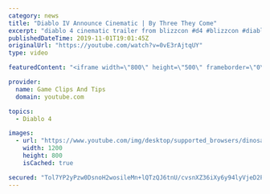 ```yaml
---
category: news
title: "Diablo IV Announce Cinematic | By Three They Come"
excerpt: "diablo 4 cinematic trailer from blizzcon #d4 #blizzcon #diablo."
publishedDateTime: 2019-11-01T19:01:45Z
originalUrl: "https://youtube.com/watch?v=0vE3rAjtqUY"
type: video

featuredContent: "<iframe width=\"800\" height=\"500\" frameborder=\"0\" src=\"https://www.youtube.com/embed/0vE3rAjtqUY\" allow=\"accelerometer; autoplay; encrypted-media; gyroscope; picture-in-picture\" allowfullscreen></iframe>"

provider:
  name: Game Clips And Tips
  domain: youtube.com

topics:
  - Diablo 4

images:
  - url: "https://www.youtube.com/img/desktop/supported_browsers/dinosaur.png"
    width: 1200
    height: 800
    isCached: true

secured: "Tol7YP2yPzw0DsnoH2wosileMn+lQTzQJ6tnU/cvsnXZ36iXy6y94lyVjeD2PIvxLzZHEVIW/XKLXd54VoLl7cBDREUxx85orXpEhPE4KV45/LuJ/BFeYo+b0V5eHtlW5JLBuWGx4pNCwKv1UQHRmJB8HeRV8UqCR9ilvjvmoSIME18Q1fwpH0A5F2B8uDCH23BUnqSLeeS7MA9r3mYQhfiAKfBDr/kWqr2fNrC2LkmlGauPeHPaAjQKVa7yLlW6kRqpeN4yS8srDp4lum0iEFN9z8b+gvgpF/VaOz4VxoKGC3BJQbGAgLy7A+ssiCvynI+sB6fQUUHGLXsGIOI7CxqRE2u8XTzahpUsanhlzRsPOHbP7wUeojARi6CwOxIoJPcsAqWp4lzYQ8uu2bEwfw==;S5gQOuNJgcfCu8F8ULliXw=="
---
```


